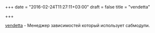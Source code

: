 +++
date = "2016-02-24T11:27:11+03:00"
draft = false
title = "vendetta"

+++

<p><a href="https://github.com/dpw/vendetta">vendetta</a>&nbsp;- Менеджер зависимостей который использует сабмодули.</p>

